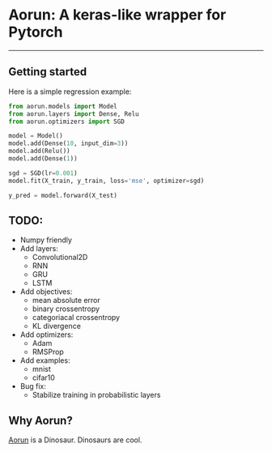 # Aorun: A keras-like wrapper for Pytorch

------------------

## Getting started

Here is a simple regression example:

```python
from aorun.models import Model
from aorun.layers import Dense, Relu
from aorun.optimizers import SGD

model = Model()
model.add(Dense(10, input_dim=3))
model.add(Relu())
model.add(Dense(1))

sgd = SGD(lr=0.001)
model.fit(X_train, y_train, loss='mse', optimizer=sgd)

y_pred = model.forward(X_test)
```

## TODO:

* Numpy friendly
* Add layers:
    - Convolutional2D
    - RNN
    - GRU
    - LSTM
* Add objectives:
    - mean absolute error
    - binary crossentropy
    - categoriacal crossentropy
    - KL divergence
* Add optimizers:
    - Adam
    - RMSProp
* Add examples:
    - mnist
    - cifar10
* Bug fix:
    - Stabilize training in probabilistic layers

## Why Aorun?

[Aorun](https://en.wikipedia.org/wiki/Aorun) is a Dinosaur. Dinosaurs are cool.
